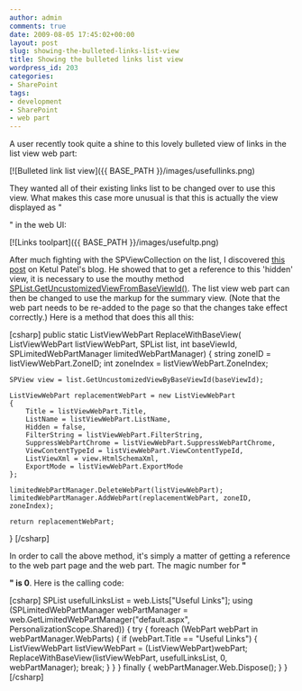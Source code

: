 ```yaml
---
author: admin
comments: true
date: 2009-08-05 17:45:02+00:00
layout: post
slug: showing-the-bulleted-links-list-view
title: Showing the bulleted links list view
wordpress_id: 203
categories:
- SharePoint
tags:
- development
- SharePoint
- web part
---
```


A user recently took quite a shine to this lovely bulleted view of links in the list view web part:

[![Bulleted link list view]({{ BASE_PATH }}/images/usefullinks.png)

They wanted all of their existing links list to be changed over to use this view. What makes this case more unusual is that this is actually the view displayed as "<Summary view>" in the web UI:

[![Links toolpart]({{ BASE_PATH }}/images/usefultp.png)

After much fighting with the SPViewCollection on the list, I discovered [this post](http://ketulpatel.wordpress.com/2008/06/25/programatically-working-with-listviewwebpart-using-non-default-view/) on Ketul Patel's blog. He showed that to get a reference to this 'hidden' view, it is necessary to use the mouthy method [SPList.GetUncustomizedViewFromBaseViewId()](http://msdn.microsoft.com/en-us/library/microsoft.sharepoint.splist.getuncustomizedviewbybaseviewid.aspx). The list view web part can then be changed to use the markup for the summary view. (Note that the web part needs to be re-added to the page so that the changes take effect correctly.) Here is a method that does this all this:

[csharp]
public static ListViewWebPart ReplaceWithBaseView(
	ListViewWebPart listViewWebPart, SPList list,
	int baseViewId, SPLimitedWebPartManager limitedWebPartManager)
{
	string zoneID = listViewWebPart.ZoneID;
	int zoneIndex = listViewWebPart.ZoneIndex;

	SPView view = list.GetUncustomizedViewByBaseViewId(baseViewId);

	ListViewWebPart replacementWebPart = new ListViewWebPart
	{
		Title = listViewWebPart.Title,
		ListName = listViewWebPart.ListName,
		Hidden = false,
		FilterString = listViewWebPart.FilterString,
		SuppressWebPartChrome = listViewWebPart.SuppressWebPartChrome,
		ViewContentTypeId = listViewWebPart.ViewContentTypeId,
		ListViewXml = view.HtmlSchemaXml,
		ExportMode = listViewWebPart.ExportMode
	};

	limitedWebPartManager.DeleteWebPart(listViewWebPart);
	limitedWebPartManager.AddWebPart(replacementWebPart, zoneID, zoneIndex);

	return replacementWebPart;
}
[/csharp]

In order to call the above method, it's simply a matter of getting a reference to the web part page and the web part. The magic number for **"<Summary view>" is 0**. Here is the calling code:

[csharp]
SPList usefulLinksList = web.Lists["Useful Links"];
using (SPLimitedWebPartManager webPartManager =
		web.GetLimitedWebPartManager("default.aspx", PersonalizationScope.Shared))
{
	try
	{
		foreach (WebPart webPart in webPartManager.WebParts)
		{
			if (webPart.Title == "Useful Links")
			{
				ListViewWebPart listViewWebPart = (ListViewWebPart)webPart;
				ReplaceWithBaseView(listViewWebPart, usefulLinksList, 0, webPartManager);
				break;
			}
		}
	}
	finally
	{
		webPartManager.Web.Dispose();
	}
}
[/csharp]


